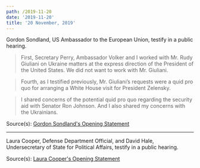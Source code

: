 ```yaml
---
path: /2019-11-20
date: '2019-11-20'
title: '20 November, 2019'
---
```

Gordon Sondland, US Ambassador to the European Union, testify in a public hearing.

> First, Secretary Perry, Ambassador Volker and I worked with Mr. Rudy Giuliani on Ukraine matters at the express direction of the President of the United States. We did not want to work with Mr. Giuliani.

> Fourth, as I testified previously, Mr. Giuliani’s requests were a quid pro quo for arranging a White House visit for President Zelensky.

> I shared concerns of the potential quid pro quo regarding the security aid with Senator Ron Johnson. And I also shared my concerns with the Ukrainians.

<youtube id="EkN4P7R5stE"></youtube>

<span class="sources">
Source(s): <a href="https://assets.documentcloud.org/documents/6554293/Opening-Statement-of-Ambassador-Gordon-D.pdf" target="_blank" rel="noopener noreferrer">Gordon Sondland's Opening Statement</a>
</span>

---

Laura Cooper, Defense Department Official, and David Hale, Undersecretary of State for Political Affairs, testify in a public hearing.

<youtube id="6cblWMEm_e4"></youtube>

<span class="sources">
Source(s): <a href="https://assets.documentcloud.org/documents/6555695/Cooper-Opening-Statement.pdf" target="_blank" rel="noopener noreferrer">Laura Cooper's Opening Statement</a>
</span>
